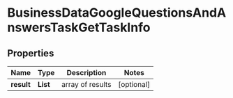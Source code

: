 # BusinessDataGoogleQuestionsAndAnswersTaskGetTaskInfo


## Properties

| Name | Type | Description | Notes |
|------------ | ------------- | ------------- | -------------|
**result** | **List<BusinessDataGoogleQuestionsAndAnswersTaskGetResultInfo>** | array of results |[optional]|